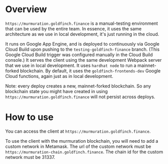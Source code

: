# Overview

`https://murmuration.goldfinch.finance` is a manual-testing environment that can be used by the entire team. In essence, it uses the same architecture as we use in local development, it's just running in the cloud.

It runs on Google App Engine, and is deployed to continuously via Google Cloud Build upon pushing to the `testing-goldfinch-finance` branch. (This Google Cloud Build trigger was configured manually in the Cloud Build console.) It serves the client using the same development Webpack server that we use in local development. It uses `hardhat node` to run a mainnet-forked blockchain. By default, it uses the `goldfinch-frontends-dev` Google Cloud functions, again just as in local development.

Note: every deploy creates a new, mainnet-forked blockchain. So any blockchain state you might have created in using `https://murmuration.goldfinch.finance` will not persist across deploys.

# How to use

You can access the client at `https://murmuration.goldfinch.finance`.

To use the client with the murmuration blockchain, you will need to add a custom network in Metamask. The url of the custom network must be `https://murmuration-chain.goldfinch.finance`. The chain id for the custom network must be 31337.
